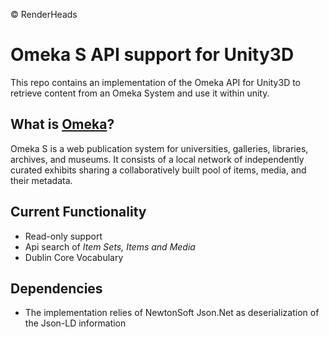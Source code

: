 © RenderHeads
# Omeka S API support for Unity3D

This repo contains an implementation of the Omeka API for Unity3D to retrieve content from an Omeka System and use it within unity.

## What is [Omeka](https://github.com/omeka/omeka-s)?
Omeka S is a web publication system for universities, galleries, libraries, archives, and museums. It consists of a local network of independently curated exhibits sharing a collaboratively built pool of items, media, and their metadata.

## Current Functionality
- Read-only support 
- Api search of *Item Sets, Items and Media*
- Dublin Core Vocabulary

## Dependencies
- The implementation relies of NewtonSoft Json.Net as deserialization of the Json-LD information



 
